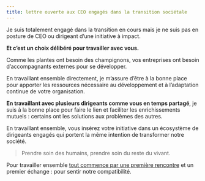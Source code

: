 ```yaml
---
title: lettre ouverte aux CEO engagés dans la transition sociétale
---
```

Je suis totalement engagé dans la transition en cours mais je ne suis pas en posture de CEO ou dirigeant d’une initiative à impact. 

**Et c’est un choix délibéré pour travailler avec vous.** 

Comme les plantes ont besoin des champignons, vos entreprises ont besoin d’accompagnants externes pour se développer.  

En travaillant ensemble directement, je m’assure d’être à la bonne place pour apporter les ressources nécessaire au développement et à l’adaptation continue de votre organisation. 

**En travaillant avec plusieurs dirigeants comme vous en temps partagé**, je suis à la bonne place pour faire le lien et faciliter les enrichissements mutuels : certains ont les solutions aux problèmes des autres. 

En travaillant ensemble, vous insérez votre initiative dans un écosystème de dirigeants engagés qui portent la même intention de transformer notre société.   

> Prendre soin des humains, prendre soin du reste du vivant. 

Pour travailler ensemble [tout commence par une première rencontre](https://liut.me/contact) et un premier échange : pour sentir notre compatibilité.